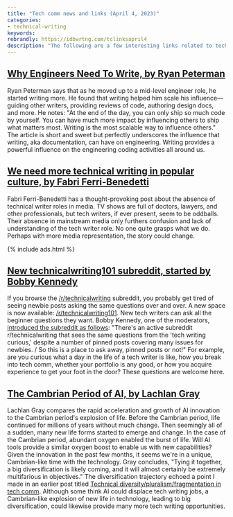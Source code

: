 ```yaml
---
title: "Tech comm news and links (April 4, 2023)"
categories:
- technical-writing
keywords:
rebrandly: https://idbwrtng.com/tclinksapril4
description: "The following are a few interesting links related to tech comm I've been reading this week."
---
```


## [Why Engineers Need To Write, by Ryan Peterman](https://idbwrtng.com/why-engineers-need-to-write)

Ryan Peterman says that as he moved up to a mid-level engineer role, he started writing more. He found that writing helped him scale his influence&mdash;guiding other writers, providing reviews of code, authoring design docs, and more. He notes: "At the end of the day, you can only ship so much code by yourself. You can have much more impact by influencing others to ship what matters most. Writing is the most scalable way to influence others." The article is short and sweet but perfectly underscores the influence that writing, aka documentation, can have on engineering. Writing provides a powerful influence on the engineering coding activities all around us.

## [We need more technical writing in popular culture, by Fabri Ferri-Benedetti](https://idbwrtng.com/passo-tech-writers-pop-culture)

Fabri Ferri-Benedetti has a thought-provoking post about the absence of technical writer roles in media. TV shows are full of doctors, lawyers, and other professionals, but tech writers, if ever present, seem to be oddballs. Their absence in mainstream media only furthers confusion and lack of understanding of the tech writer role. No one quite grasps what we do. Perhaps with more media representation, the story could change.

{% include ads.html %}

## [New technicalwriting101 subreddit, started by Bobby Kennedy](https://idbwrtng.com/subreddit-technicalwriting101)

If you browse the [/r/technicalwriting](https://www.reddit.com/r/technicalwriting) subreddit, you probably get tired of seeing newbie posts asking the same questions over and over. A new space is now available: [/r/technicalwriting101](https://www.reddit.com/r/technicalwriting101). New tech writers can ask all the beginner questions they want. Bobby Kennedy, one of the moderators, [introduced the subreddit as follows](https://www.reddit.com/r/technicalwriting101/comments/11qufgl/welcome_to_technicalwriting101/): "There's an active subreddit r/technicalwriting that sees the same questions from the 'tech writing curious,' despite a number of pinned posts covering many issues for newbies. / So this is a place to ask away, pinned posts or not!" For example, are you curious what a day in the life of a tech writer is like, how you break into tech comm, whether your portfolio is any good, or how you acquire experience to get your foot in the door? These questions are welcome here.

## [The Cambrian Period of AI, by Lachlan Gray](https://idbwrtng.com/cambrian-period-of-ai)

Lachlan Gray compares the rapid acceleration and growth of AI innovation to the Cambrian period's explosion of life. Before the Cambrian period, life continued for millions of years without much change. Then seemingly all of a sudden, many new life forms started to emerge and change. In the case of the Cambrian period, abundant oxygen enabled the burst of life. Will AI tools provide a similar oxygen boost to enable us with new capabilities? Given the innovation in the past few months, it seems we're in a unique, Cambrian-like time with the technology. Gray concludes, "Tying it together, a big diversification is likely coming, and it will almost certainly be extremely multifarious in objectives." The diversification trajectory echoed a point I made in an earlier post titled [Technical diversity/pluralism/fragmentation in tech comm](/trends/embracing-diversity-pluralism-fragmentation.html). Although some think AI could displace tech writing jobs, a Cambrian-like explosion of new life in technology, leading to big diversification, could likewise provide many more tech writing opportunities.

